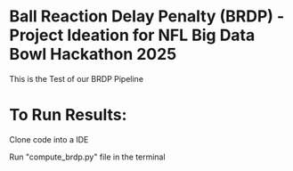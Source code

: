 # Ball Reaction Delay Penalty (BRDP) - Project Ideation for NFL Big Data Bowl Hackathon 2025

This is the Test of our BRDP Pipeline

# To Run Results:

Clone code into a IDE

Run "compute_brdp.py" file in the terminal

